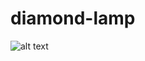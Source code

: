 # diamond-lamp

![alt text](https://github.com/onemanwenttomow/diamond-lamp/blob/master/casparlamp.gif "Demo")

